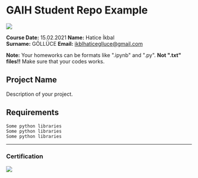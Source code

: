 # GAIH Student Repo Example
![](img/logo.png)

**Course Date:** 15.02.2021
**Name:** Hatice İkbal  
**Surname:** GÖLLÜCE
**Email:** ikblhaticeglluce@gmail.com  

**Note:** Your homeworks can be formats like ".ipynb" and ".py". **Not ".txt" files!!** Make sure that your codes works.  

## Project Name
Description of your project.

## Requirements
```
Some python libraries
Some python libraries
Some python libraries
```
---

### Certification
![](img/certificate_ex.png)

